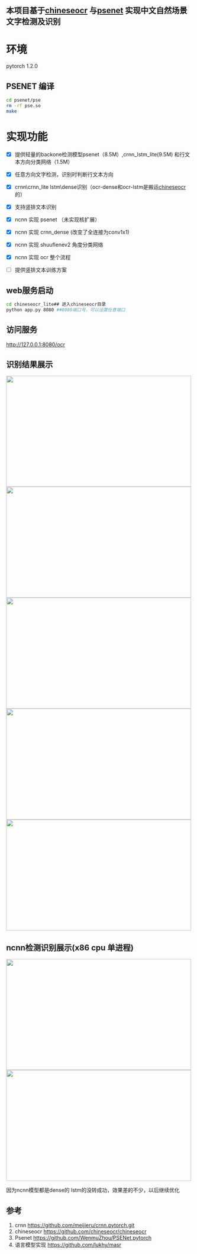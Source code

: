 ## 本项目基于[chineseocr](https://github.com/chineseocr/chineseocr) 与[psenet](https://github.com/WenmuZhou/PSENet.pytorch)  实现中文自然场景文字检测及识别

# 环境
pytorch  1.2.0

## PSENET 编译
``` Bash
cd psenet/pse
rm -rf pse.so 
make 
```

# 实现功能
- [x]  提供轻量的backone检测模型psenet（8.5M）,crnn_lstm_lite(9.5M) 和行文本方向分类网络（1.5M）
- [x]  任意方向文字检测，识别时判断行文本方向 
- [x]  crnn\crnn_lite lstm\dense识别（ocr-dense和ocr-lstm是搬运[chineseocr](https://github.com/chineseocr/chineseocr)的）   
- [x]  支持竖排文本识别  
- [x]  ncnn 实现 psenet （未实现核扩展）
- [x]  ncnn 实现 crnn_dense (改变了全连接为conv1x1)
- [x]  ncnn 实现 shuuflenev2 角度分类网络
- [x]  ncnn 实现 ocr 整个流程
- [ ]  提供竖排文本训练方案

 


## web服务启动
``` Bash
cd chineseocr_lite## 进入chineseocr目录
python app.py 8080 ##8080端口号，可以设置任意端口
```

## 访问服务
http://127.0.0.1:8080/ocr


## 识别结果展示

<img width="500" height="300" src="https://github.com/ouyanghuiyu/chineseocr_lite/blob/master/test_imgs/5_res.jpg"/>
<img width="500" height="300" src="https://github.com/ouyanghuiyu/chineseocr_lite/blob/master/test_imgs/4_res.jpg"/>
<img width="500" height="300" src="https://github.com/ouyanghuiyu/chineseocr_lite/blob/master/test_imgs/1_res.jpg"/>
<img width="500" height="300" src="https://github.com/ouyanghuiyu/chineseocr_lite/blob/master/test_imgs/2_res.jpg"/>
<img width="500" height="300" src="https://github.com/ouyanghuiyu/chineseocr_lite/blob/master/test_imgs/3_res.jpg"/>


## ncnn检测识别展示(x86 cpu 单进程)
<img width="500" height="300" src="https://github.com/ouyanghuiyu/chineseocr_lite/blob/master/ncnn_project/ocr/res_imgs/res_1.jpg"/>
<img width="500" height="300" src="https://github.com/ouyanghuiyu/chineseocr_lite/blob/master/ncnn_project/ocr/res_imgs/res_2.jpg"/>

因为ncnn模型都是dense的 lstm的没转成功，效果差的不少，以后继续优化

## 参考
1. crnn  https://github.com/meijieru/crnn.pytorch.git              
2. chineseocr  https://github.com/chineseocr/chineseocr      
3. Psenet https://github.com/WenmuZhou/PSENet.pytorch  
4. 语言模型实现 https://github.com/lukhy/masr
